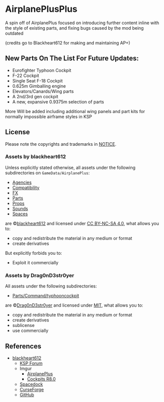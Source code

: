 # AirplanePlusPlus

A spin off of AirplanePlus focused on introducing further content inline with the style of existing parts, and fixing bugs caused by the mod being outdated 

(credits go to Blackheart612 for making and maintaining AP+)

## New Parts On The List For Future Updates:
  
  - Eurofighter Typhoon Cockpit
  - F-22 Cockpit
  - Single Seat F-18 Cockpit
  - 0.625m Gimballing engine
  - Elevators/Canards/Wing parts
  - A 2nd/3rd gen cockpit
  - A new, expansive 0.9375m selection of parts

More Will be added including additional wing panels and part kits for normally impossible airframe styles in KSP

## License

Please note the copyrights and trademarks in [NOTICE](./NOTICE). 

### Assets by blackheart612

Unless explicitly stated otherwise, all assets under the following subdirectories on `GameData/AirplanePlus`:

* [Agencies](./GameData/AirplanePlus/Agencies)
* [Compatibility](./GameData/AirplanePlus/Compatibility)
* [FX](./GameData/AirplanePlus/FX)
* [Parts](./GameData/AirplanePlus/Parts)
* [Props](./GameData/AirplanePlus/Props)
* [Sounds](./GameData/AirplanePlus/Sounds)
* [Spaces](./GameData/AirplanePlus/Spaces)

are ©[blackheart612](https://forum.kerbalspaceprogram.com/index.php?/profile/42741-blackheart612/) and licensed under [CC BY-NC-SA 4.0](https://creativecommons.org/licenses/by-nc-sa/4.0/?), what allows you to:

* copy and redistribute the material in any medium or format
* create derivatives
 
But explicitly forbids you to:

* Exploit it commercially

### Assets by Drag0nD3str0yer

All assets under the following subdirectories:

* [Parts/Command/typhooncockpit](./GameData/AirplanePlus/Parts/Command/typhooncockpit)

are ©[Drag0nD3str0yer](https://forum.kerbalspaceprogram.com/?app=core&module=members&controller=profile&id=173824) and licensed under [MIT](https://opensource.org/licenses/MIT), what allows you to:

* copy and redistribute the material in any medium or format
* create derivatives
* sublicense
* use commercially


## References

* [blackheart612](https://forum.kerbalspaceprogram.com/index.php?/profile/42741-blackheart612/)
	+ [KSP Forum](https://forum.kerbalspaceprogram.com/index.php?/topic/140262-14x-144-airplane-plus-r230-full-1875m-parts-crj-series-new-jet-engine-fixes-jul-20-2018/)
	+ Imgur
		- [AirplanePlus](https://imgur.com/a/6kDLM)
		- [Cockpits R8.0](https://imgur.com/a/q3FAx) 
	+ [Spacedock](https://spacedock.info/mod/716/Airplane%20Plus)
	+ [CurseForge](https://www.curseforge.com/kerbal/ksp-mods/airplane-plus)
	+ [GitHub](https://github.com/blackheart612/AirplanePlus)
